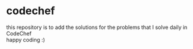 # codechef
this repository is to add the solutions for the problems that I solve daily in CodeChef  
happy coding :)
